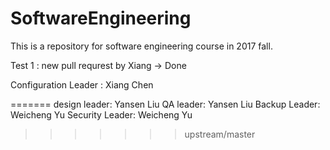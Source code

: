 # SoftwareEngineering
This is a repository for software engineering course in 2017 fall.

Test 1 : new pull requrest by Xiang -> Done

Configuration Leader : Xiang Chen

=======
design leader: Yansen Liu
QA leader: Yansen Liu
Backup Leader: Weicheng Yu
Security Leader: Weicheng Yu
>>>>>>> upstream/master

